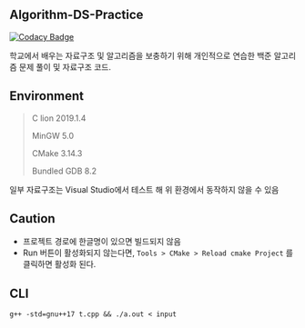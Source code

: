 <h2>Algorithm-DS-Practice</h2>

[![Codacy Badge](https://api.codacy.com/project/badge/Grade/be9293a02a0f4ed6ad175b2be06f0b91)](https://app.codacy.com/app/jopemachine/Algorithm-DS-Practice?utm_source=github.com&utm_medium=referral&utm_content=jopemachine/Algorithm-DS-Practice&utm_campaign=Badge_Grade_Dashboard)

학교에서 배우는 자료구조 및 알고리즘을 보충하기 위해 개인적으로 연습한 백준 알고리즘 문제 풀이 및 자료구조 코드.

<h2>Environment</h2>

>C lion 2019.1.4
>
>MinGW 5.0
>
>CMake 3.14.3
>
>Bundled GDB 8.2

일부 자료구조는 Visual Studio에서 테스트 해 위 환경에서 동작하지 않을 수 있음


<h2>Caution</h2>


- 프로젝트 경로에 한글명이 있으면 빌드되지 않음
- Run 버튼이 활성화되지 않는다면,  `Tools > CMake > Reload cmake Project` 를 클릭하면 활성화 된다.

<h2>CLI</h2>

```
g++ -std=gnu++17 t.cpp && ./a.out < input
```